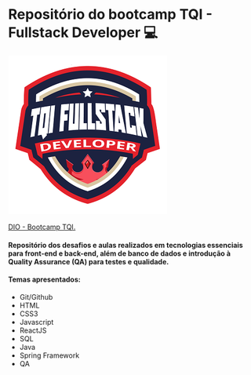 # Repositório do bootcamp TQI - Fullstack Developer   :computer:

![logo bootcamp](/images/logo.png)

[DIO - Bootcamp TQI.](https://web.dio.me/track/tqi-fullstack-developer)


 #### Repositório dos desafios e aulas realizados em tecnologias essenciais para front-end e back-end, além de banco de dados e introdução à Quality Assurance (QA) para testes e qualidade.

 #### Temas apresentados:
 
 * Git/Github
 * HTML
 * CSS3
 * Javascript
 * ReactJS
 * SQL
 * Java
 * Spring Framework
 * QA
